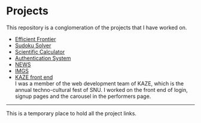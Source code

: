 # Projects

This repository is a conglomeration of the projects that I have worked on.

- [Efficient Frontier](https://github.com/SaranBodduluri/Efficient-Frontier) 
- [Sudoku Solver](https://github.com/SaranBodduluri/Sudoku-solver)
- [Scientific Calculator](https://github.com/SaranBodduluri/Scientific-Calculator)
- [Authentication System](https://github.com/SaranBodduluri/Authentication-system) 
- [NEWS](https://github.com/SaranBodduluri/NEWS) 
- [IMGS](https://github.com/SaranBodduluri/IMGS)
- [KAZE front end](https://kaze-dev.netlify.app/)\
  I was a member of the web development team of KAZE, which is the annual techno-cultural fest of SNU. I worked on the front end of login, signup pages and the carousel in the performers page.  

----
This is a temporary place to hold all the project links.

<!-- 

---

There are more projects that I am working on.\
Hoepfully they will be added here soon :) -->

